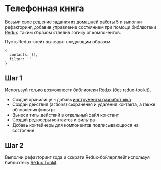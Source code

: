 # Телефонная книга

Возьми свое решение задания из [домашней работы 5](../../homework-05/phonebook/)
и выполни рефакторинг, добавив управление состоянием при помощи библиотеки
[Redux](https://redux.js.org/), таким образом отделив логику от компонентов.

Пусть Redux-стейт выглядит следующим образом.

```shell
{
  contacts: [],
  filter: ''
}
```

## Шаг 1

Используй только возможности библиотеки Redux (без redux-toolkit).

- Создай хранилище и добавь
  [инструменты разработчика](http://extension.remotedev.io/)
- Создай действия (actions) сохранения и удаления контакта, а также обновления
  фильтра
- Вынеси типы действий в отдельный файл констант
- Создай редюсеры контактов и фильтра
- Добавь контейнеры для компонентов подписывающихся на состояние

## Шаг 2

Выполни рефакторинг кода и сократи Redux-бойлерплейт используя библиотеку
[Redux Tookit](https://redux-toolkit.js.org/).
